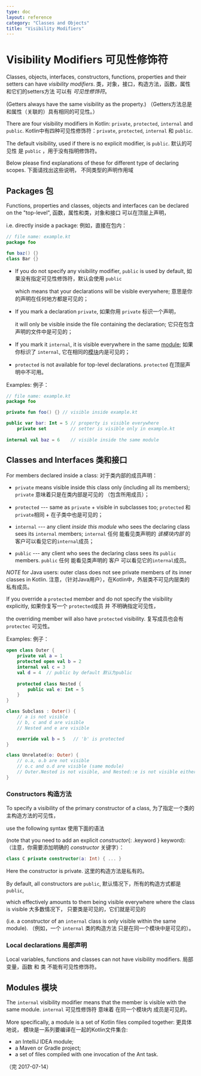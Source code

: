 ```yaml
---
type: doc
layout: reference
category: "Classes and Objects"
title: "Visibility Modifiers"
---
```


# Visibility Modifiers 可见性修饰符

Classes, objects, interfaces, constructors, functions, properties and their setters can have _visibility modifiers_.
类，对象，接口，构造方法，函数，属性和它们的setters方法 可以有 _可见性修饰符_。

(Getters always have the same visibility as the property.) 
（Getters方法总是和属性（关联的）具有相同的可见性。）

There are four visibility modifiers in Kotlin: `private`, `protected`, `internal` and `public`.
Kotlin中有四种可见性修饰符：`private`, `protected`, `internal` 和 `public`.

The default visibility, used if there is no explicit modifier, is `public`.
默认的可见性 是 `public` ，用于没有指明修饰符。

Below please find explanations of these for different type of declaring scopes.
下面请找出这些说明， 不同类型的声明作用域 
  
## Packages 包
  
Functions, properties and classes, objects and interfaces can be declared on the "top-level", 
函数，属性和类，对象和接口 可以在顶层上声明，

i.e. directly inside a package:
例如，直接在包内：
  
``` kotlin
// file name: example.kt
package foo

fun baz() {}
class Bar {}
```

* If you do not specify any visibility modifier, `public` is used by default, 
    如果没有指定可见性修饰符，默认会使用 `public`

    which means that your declarations will be visible everywhere;
    意思是你的声明在任何地方都是可见的；
    
* If you mark a declaration `private`, 
    如果你用 `private` 标识一个声明，

    it will only be visible inside the file containing the declaration;
    它只在包含声明的文件中是可见的；
    
* If you mark it `internal`, it is visible everywhere in the same [module](#modules);
    如果你标识了 `internal`, 它在相同的[模块](#modules)内是可见的；

* `protected` is not available for top-level declarations.
    `protected` 在顶层声明中不可用。

Examples:
例子：

``` kotlin
// file name: example.kt
package foo

private fun foo() {} // visible inside example.kt

public var bar: Int = 5 // property is visible everywhere
    private set         // setter is visible only in example.kt
    
internal val baz = 6    // visible inside the same module
```

## Classes and Interfaces 类和接口

For members declared inside a class:
对于类内部的成员声明：

* `private` means visible inside this class only (including all its members);
    `private` 意味着只是在类内部是可见的 （包含所用成员）；

* `protected` --- same as `private` + visible in subclasses too;
    `protected` 和 `private`相同 + 在子类中也是可见的；

* `internal` --- any client *inside this module* who sees the declaring class sees its `internal` members;
    `internal` 任何 能看见类声明的 *该模块内部* 的客户可以看见它的`internal`成员；

* `public` --- any client who sees the declaring class sees its `public` members.
    `public` 任何 能看见类声明的 客户 可以看见它的`internal`成员。

*NOTE* for Java users: outer class does not see private members of its inner classes in Kotlin.
注意，（针对Java用户），在Kotlin中，外层类不可见内层类的私有成员。

If you override a `protected` member and do not specify the visibility explicitly, 
如果你复写一个 `protected`成员 并 不明确指定可见性，

the overriding member will also have `protected` visibility.
复写成员也会有 `protectec` 可见性。
 
 
Examples:
例子：

``` kotlin
open class Outer {
    private val a = 1
    protected open val b = 2
    internal val c = 3
    val d = 4  // public by default 默认为public
    
    protected class Nested {
        public val e: Int = 5
    }
}

class Subclass : Outer() {
    // a is not visible
    // b, c and d are visible
    // Nested and e are visible

    override val b = 5   // 'b' is protected
}

class Unrelated(o: Outer) {
    // o.a, o.b are not visible
    // o.c and o.d are visible (same module)
    // Outer.Nested is not visible, and Nested::e is not visible either 
}
```

### Constructors 构造方法

To specify a visibility of the primary constructor of a class, 
为了指定一个类的主构造方法的可见性，

use the following syntax 
使用下面的语法

(note that you need to add an explicit *constructor*{: .keyword } keyword):
（注意，你需要添加明确的 *constructor* 关键字）：

``` kotlin
class C private constructor(a: Int) { ... }
```

Here the constructor is private. 
这里的构造方法是私有的。

By default, all constructors are `public`, 
默认情况下，所有的构造方式都是 `public`,

which effectively amounts to them being visible everywhere where the class is visible 
大多数情况下， 只要类是可见的，它们就是可见的

(i.e. a constructor of an `internal` class is only visible within the same module).
（例如，一个 `internal` 类的构造方法 只是在同一个模块中是可见的）。
     
### Local declarations 局部声明
     
Local variables, functions and classes can not have visibility modifiers.
局部变量，函数 和 类 不能有可见性修饰符。

## Modules 模块

The `internal` visibility modifier means that the member is visible with the same module. 
`internal` 可见性修饰符 意味着 在同一个模块内 成员是可见的。

More specifically, a module is a set of Kotlin files compiled together:
更具体地说， 模块是一系列要编译在一起的Kotlin文件集合:

  * an IntelliJ IDEA module;
  * a Maven or Gradle project;
  * a set of files compiled with one invocation of the <kotlinc> Ant task.

（完 2017-07-14）